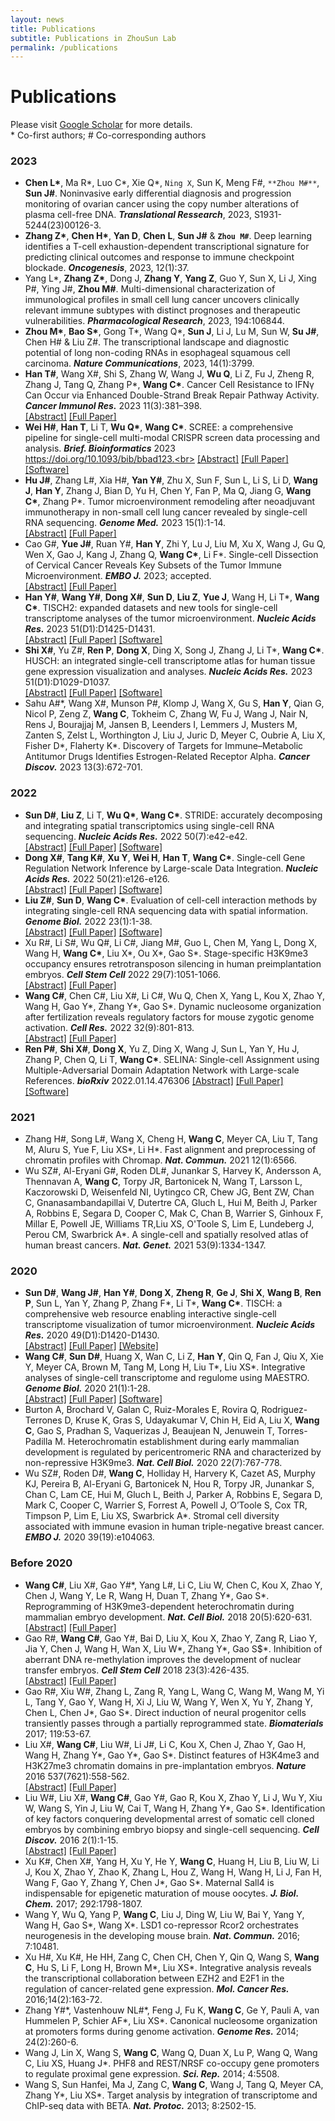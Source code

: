 ```yaml
---
layout: news
title: Publications
subtitle: Publications in ZhouSun Lab
permalink: /publications
---
```


# Publications

Please visit [Google Scholar](https://scholar.google.com.hk/citations?hl=zh-CN&user=O5RxsC8AAAAJ) for more details.<br>
\* Co-first authors; \# Co-corresponding authors

### 2023
- **Chen L\***, Ma R\*, Luo C\*, Xie Q\*, `Ning X`, Sun K, Meng F#, `**Zhou M#**`, **Sun J#**. Noninvasive early differential diagnosis and progression monitoring of ovarian cancer using the copy number alterations of plasma cell-free DNA. _**Translational Ressearch**_, 2023, S1931-5244&#40;23&#41;00126-3.
- **Zhang Z\***, **Chen H\***, **Yan D**, **Chen L**, **Sun J#** & **`Zhou M#`**. Deep learning identifies a T-cell exhaustion-dependent transcriptional signature for predicting clinical outcomes and response to immune checkpoint blockade. _**Oncogenesis**_, 2023, 12&#40;1&#41;:37.
- Yang L\*, **Zhang Z\***, Dong J, **Zhang Y**, **Yang Z**, Guo Y, Sun X, Li J, Xing P#, Ying J#, **Zhou M#**. Multi-dimensional characterization of immunological profiles in small cell lung cancer uncovers clinically relevant immune subtypes with distinct prognoses and therapeutic vulnerabilities. _**Pharmacological Research**_, 2023, 194:106844.
- **Zhou M\***, **Bao S\***, Gong T\*, Wang Q\*, **Sun J**, Li J, Lu M, Sun W, **Su J#**, Chen H# & Liu Z#. The transcriptional landscape and diagnostic potential of long non-coding RNAs in esophageal squamous cell carcinoma. _**Nature Communications**_, 2023, 14&#40;1&#41;:3799.
- **Han T#**, Wang X#, Shi S, Zhang W, Wang J, **Wu Q**, Li Z, Fu J, Zheng R, Zhang J, Tang Q, Zhang P\*, **Wang C\***. Cancer Cell Resistance to IFNγ Can Occur via Enhanced Double-Strand Break Repair Pathway Activity. _**Cancer Immunol Res.**_ 2023 11(3):381–398.<br>
[[Abstract]](https://aacrjournals.org/cancerimmunolres/article-abstract/doi/10.1158/2326-6066.CIR-22-0056/716422/Cancer-Cell-Resistance-to-IFN-Can-Occur-via)
[[Full Paper]](/resources/publications/2023_CIR_INFG.pdf)
- **Wei H#**, **Han T**, Li T, **Wu Q\***, **Wang C\***. SCREE: a comprehensive pipeline for single-cell multi-modal CRISPR screen data processing and analysis. _**Brief. Bioinformatics**_ 2023 https://doi.org/10.1093/bib/bbad123.<br>
[[Abstract]](https://academic.oup.com/bib/advance-article-abstract/doi/10.1093/bib/bbad123/7095415?utm_source=advanceaccess&utm_campaign=bib&utm_medium=email)
[[Full Paper]](/resources/publications/2023_BIB_SCREE.pdf)
[[Software]](https://github.com/wanglabtongji/SCREE)
- **Hu J#**, Zhang L#, Xia H#, **Yan Y#**, Zhu X, Sun F, Sun L, Li S, Li D, **Wang J**, **Han Y**, Zhang J, Bian D, Yu H, Chen Y, Fan P, Ma Q, Jiang G, **Wang C\***, Zhang P\*. Tumor microenvironment remodeling after neoadjuvant immunotherapy in non-small cell lung cancer revealed by single-cell RNA sequencing. _**Genome Med.**_ 2023 15(1):1-14.<br>
[[Abstract]](https://link.springer.com/article/10.1186/s13073-023-01164-9)
[[Full Paper]](/resources/publications/2023_GM_NSCLC.pdf)
- Cao G#, **Yue J#**, Ruan Y#, **Han Y**, Zhi Y, Lu J, Liu M, Xu X, Wang J, Gu Q, Wen X, Gao J, Kang J, Zhang Q, **Wang C\***, Li F\*. Single-cell Dissection of Cervical Cancer Reveals Key Subsets of the Tumor Immune Microenvironment. _**EMBO J.**_ 2023; accepted. <br>
[[Abstract]](https://www.embopress.org/doi/abs/10.15252/embj.2022110757)
[[Full Paper]](/resources/publications/2023_EMBOJ_CESC.pdf)
- **Han Y#**, **Wang Y#**, **Dong X#**, **Sun D**, **Liu Z**, **Yue J**, Wang H, Li T\*, **Wang C\***. TISCH2: expanded datasets and new tools for single-cell transcriptome analyses of the tumor microenvironment. _**Nucleic Acids Res.**_ 2023 51(D1):D1425-D1431.<br> 
[[Abstract]](https://academic.oup.com/nar/advance-article/doi/10.1093/nar/gkac959/6793806?login=false)
[[Full Paper]](/resources/publications/2022_NAR_TISCH.pdf)
[[Software]](http://tisch.comp-genomics.org/)
- **Shi X#**, Yu Z#, **Ren P**, **Dong X**, Ding X, Song J, Zhang J, Li T\*, **Wang C\***. HUSCH: an integrated single-cell transcriptome atlas for human tissue gene expression visualization and analyses. _**Nucleic Acids Res.**_ 2023 51(D1):D1029-D1037.<br>
[[Abstract]](https://academic.oup.com/nar/advance-article/doi/10.1093/nar/gkac1001/6786201?login=false)
[[Full Paper]](/resources/publications/2022_NAR_HUSCH.pdf)
[[Software]](http://husch.comp-genomics.org/)
- Sahu A#\*, Wang X#, Munson P#, Klomp J, Wang X, Gu S, **Han Y**, Qian G, Nicol P, Zeng Z, **Wang C**, Tokheim C, Zhang W, Fu J, Wang J, Nair N, Rens J, Bourajjaj M, Jansen B, Leenders I, Lemmers J, Musters M, Zanten S, Zelst L, Worthington J, Liu J, Juric D, Meyer C, Oubrie A, Liu X, Fisher D\*, Flaherty K\*. Discovery of Targets for Immune–Metabolic Antitumor Drugs Identifies Estrogen-Related Receptor Alpha. _**Cancer Discov.**_ 2023 13(3):672-701.<br>

### 2022
- **Sun D#**, **Liu Z**, Li T, **Wu Q\***, **Wang C\***. STRIDE: accurately decomposing and integrating spatial transcriptomics using single-cell RNA sequencing. _**Nucleic Acids Res.**_ 2022 50(7):e42-e42.<br>
[[Abstract]](https://academic.oup.com/nar/article-abstract/50/7/e42/6543547)
[[Full Paper]](/resources/publications/2022_NAR_STRIDE.pdf)
[[Software]](https://github.com/wanglabtongji/STRIDE)
- **Dong X#**, **Tang K#**, **Xu Y**, **Wei H**, **Han T**, **Wang C\***. Single-cell Gene Regulation Network Inference by Large-scale Data Integration. _**Nucleic Acids Res.**_ 2022 50(21):e126-e126.<br>
[[Abstract]](https://academic.oup.com/nar/advance-article/doi/10.1093/nar/gkac819/6717821?login=false)
[[Full Paper]](/resources/publications/2022_NAR_SCRIP.pdf)
[[Software]](https://github.com/wanglabtongji/SRIP)
- **Liu Z#**, **Sun D**, **Wang C\***. Evaluation of cell-cell interaction methods by integrating single-cell RNA sequencing data with spatial information. _**Genome Biol.**_ 2022 23(1):1-38.<br> 
[[Abstract]](https://genomebiology.biomedcentral.com/articles/10.1186/s13059-022-02783-y)
[[Full Paper]](/resources/publications/2022_GB_CCI.pdf)
[[Software]](https://github.com/wanglabtongji/CCI)
- Xu R#, Li S#, Wu Q#, Li C#, Jiang M#, Guo L, Chen M, Yang L, Dong X, Wang H, **Wang C\***, Liu X\*, Ou X\*, Gao S\*. Stage-specific H3K9me3 occupancy ensures retrotransposon silencing in human preimplantation embryos. _**Cell Stem Cell**_ 2022 29(7):1051-1066.<br>
[[Abstract]](https://www.sciencedirect.com/science/article/abs/pii/S1934590922002508)
[[Full Paper]](/resources/publications/2022_CSC_H3K9me3.pdf)
- **Wang C#**, Chen C#, Liu X#, Li C#, Wu Q, Chen X, Yang L, Kou X, Zhao Y, Wang H, Gao Y\*, Zhang Y\*, Gao S\*. Dynamic nucleosome organization after fertilization reveals regulatory factors for mouse zygotic genome activation. _**Cell Res.**_ 2022 32(9):801-813.<br>
[[Abstract]](https://www.nature.com/articles/s41422-022-00652-8)
[[Full Paper]](/resources/publications/2022_CR_Nucleosome.pdf)
- **Ren P#**, **Shi X#**, **Dong X**, Yu Z, Ding X, Wang J, Sun L, Yan Y, Hu J, Zhang P, Chen Q, Li T, **Wang C\***. SELINA: Single-cell Assignment using Multiple-Adversarial Domain Adaptation Network with Large-scale References. _**bioRxiv**_ 2022.01.14.476306
[[Abstract]](https://www.biorxiv.org/content/10.1101/2022.01.14.476306v1.abstract)
[[Full Paper]](https://www.biorxiv.org/content/10.1101/2022.01.14.476306v1.full.pdf)
[[Software]](https://github.com/wanglabtongji/SELINA)

### 2021
- Zhang H#, Song L#, Wang X, Cheng H, **Wang C**, Meyer CA, Liu T, Tang M, Aluru S, Yue F, Liu XS\*, Li H\*. Fast alignment and preprocessing of chromatin profiles with Chromap. _**Nat. Commun.**_ 2021 12(1):6566.<br>	
- Wu SZ#, Al-Eryani G#,  Roden DL#, Junankar S, Harvey K, Andersson A, Thennavan A, **Wang C**, Torpy JR, Bartonicek N, Wang T, Larsson L, Kaczorowski D, Weisenfeld NI, Uytingco CR, Chew JG, Bent ZW, Chan C, Gnanasambandapillai V, Dutertre CA, Gluch L, Hui M, Beith J, Parker A, Robbins E, Segara D, Cooper C, Mak C, Chan B, Warrier S, Ginhoux F, Millar E, Powell JE, Williams TR,Liu XS, O'Toole S, Lim E, Lundeberg J, Perou CM, Swarbrick A\*. A single-cell and spatially resolved atlas of human breast cancers. _**Nat. Genet.**_ 2021 53(9):1334-1347.<br>

### 2020
- **Sun D#**, **Wang J#**, **Han Y#**, **Dong X**, **Zheng R**, **Ge J**, **Shi X**, **Wang B**, **Ren P**, Sun L, Yan Y, Zhang P, Zhang F\*, Li T\*, **Wang C\***. TISCH: a comprehensive web resource enabling interactive single-cell transcriptome visualization of tumor microenvironment. _**Nucleic Acids Res.**_ 2020 49(D1):D1420-D1430.<br>
[[Abstract]](https://pubmed.ncbi.nlm.nih.gov/33179754/)
[[Full Paper]](/resources/publications/2020_NAR_TISCH.pdf)
[[Website]](http://tisch.comp-genomics.org/)
- **Wang C#**, **Sun D#**, Huang X, Wan C, Li Z, **Han Y**, Qin Q, Fan J, Qiu X, Xie Y, Meyer CA, Brown M, Tang M, Long H, Liu T\*, Liu XS\*. Integrative analyses of single-cell transcriptome and regulome using MAESTRO. _**Genome Biol.**_ 2020 21(1):1-28.<br>
[[Abstract]](https://pubmed.ncbi.nlm.nih.gov/32767996)
[[Full Paper]](/resources/publications/2020_GB_MAESTRO.pdf)
[[Software]](http://github.com/liulab-dfci/MAESTRO)
- Burton A, Brochard V, Galan C, Ruiz-Morales E, Rovira Q, Rodriguez-Terrones D, Kruse K, Gras S, Udayakumar V, Chin H, Eid A, Liu X, **Wang C**, Gao S, Pradhan S, Vaquerizas J, Beaujean N, Jenuwein T, Torres-Padilla M. Heterochromatin establishment during early mammalian development is regulated by pericentromeric RNA and characterized by non-repressive H3K9me3. _**Nat. Cell Biol.**_ 2020 22(7):767-778.<br>
- Wu SZ#, Roden D#, **Wang C**, Holliday H, Harvery K, Cazet AS, Murphy KJ, Pereira B, Al-Eryani G, Bartonicek N, Hou R, Torpy JR, Junankar S, Chan C, Lam CE, Hui M, Gluch L, Beith J, Parker A, Robbins E, Segara D, Mark C, Cooper C, Warrier S, Forrest A, Powell J, O’Toole S, Cox TR, Timpson P, Lim E, Liu XS, Swarbrick A\*. Stromal cell diversity associated with immune evasion in human triple-negative breast cancer. _**EMBO J.**_ 2020 39(19):e104063.<br>

### Before 2020
- **Wang C#**, Liu X#, Gao Y#\*, Yang L#, Li C, Liu W, Chen C, Kou X, Zhao Y, Chen J, Wang Y, Le R, Wang H, Duan T, Zhang Y\*, Gao S\*. Reprogramming of H3K9me3-dependent heterochromatin during mammalian embryo development. _**Nat. Cell Biol.**_ 2018 20(5):620-631.<br>
[[Abstract]](https://pubmed.ncbi.nlm.nih.gov/29686265)
[[Full Paper]](/resources/publications/2018_NCB_H3K9me3.pdf)
- Gao R#, **Wang C#**, Gao Y#, Bai D, Liu X, Kou X, Zhao Y, Zang R, Liao Y, Jia Y, Chen J, Wang H, Wan X, Liu W\*, Zhang Y\*, Gao S$\*. Inhibition of aberrant DNA re-methylation improves the development of nuclear transfer embryos. _**Cell Stem Cell**_ 2018 23(3):426-435.<br>
[[Abstract]](https://pubmed.ncbi.nlm.nih.gov/30146410)
[[Full Paper]](/resources/publications/2018_CSC_NTmethyl.pdf)
- Gao R#, Xiu W#, Zhang L, Zang R, Yang L, Wang C, Wang M, Wang M, Yi L, Tang Y, Gao Y, Wang H, Xi J, Liu W, Wang Y, Wen X, Yu Y, Zhang Y, Chen L, Chen J\*, Gao S\*. Direct induction of neural progenitor cells transiently passes through a partially reprogrammed state. _**Biomaterials**_ 2017; 119:53-67.<br>
- Liu X#, **Wang C#**, Liu W#, Li J#, Li C, Kou X, Chen J, Zhao Y, Gao H, Wang H, Zhang Y\*, Gao Y\*, Gao S\*. Distinct features of H3K4me3 and H3K27me3 chromatin domains in pre-implantation embryos. _**Nature**_ 2016 537(7621):558-562. <br>
[[Abstract]](https://pubmed.ncbi.nlm.nih.gov/27626379)
[[Full Paper]](/resources/publications/2016_Nature_H3K4me3H3K27me3.pdf)
- Liu W#, Liu X#, **Wang C#**, Gao Y#, Gao R, Kou X, Zhao Y, Li J, Wu Y, Xiu W, Wang S, Yin J, Liu W, Cai T, Wang H, Zhang Y\*, Gao S\*. Identification of key factors conquering developmental arrest of somatic cell cloned embryos by combining embryo biopsy and single-cell sequencing. _**Cell Discov.**_ 2016 2(1):1-15.<br>
[[Abstract]](https://pubmed.ncbi.nlm.nih.gov/27462457)
[[Full Paper]](/resources/publications/2016_CD_NTexpr.pdf)
- Xu K#, Chen X#, Yang H, Xu Y, He Y, **Wang C**, Huang H, Liu B, Liu W, Li J, Kou X, Zhao Y, Zhao K, Zhang L, Hou Z, Wang H, Wang H, Li J, Fan H, Wang F, Gao Y, Zhang Y, Chen J\*, Gao S\*. Maternal Sall4 is indispensable for epigenetic maturation of mouse oocytes. _**J. Biol. Chem.**_ 2017; 292:1798-1807.<br>
- Wang Y, Wu Q, Yang P, **Wang C**, Liu J, Ding W, Liu W, Bai Y, Yang Y, Wang H, Gao S\*, Wang X\*. LSD1 co-repressor Rcor2 orchestrates neurogenesis in the developing mouse brain. _**Nat. Commun.**_ 2016; 7:10481.<br>
- Xu H#, Xu K#, He HH, Zang C, Chen CH, Chen Y, Qin Q, Wang S, **Wang C**, Hu S, Li F, Long H, Brown M\*, Liu XS\*. Integrative analysis reveals the transcriptional collaboration between EZH2 and E2F1 in the regulation of cancer-related gene expression. _**Mol. Cancer Res.**_ 2016;14(2):163-72.<br>
- Zhang Y#\*, Vastenhouw NL#\*, Feng J, Fu K, **Wang C**, Ge Y, Pauli A, van Hummelen P, Schier AF\*, Liu XS\*. Canonical nucleosome organization at promoters forms during genome activation. _**Genome Res.**_ 2014; 24(2):260-6.<br>
- Wang J, Lin X, Wang S, **Wang C**, Wang Q, Duan X, Lu P, Wang Q, Wang C, Liu XS, Huang J\*. PHF8 and REST/NRSF co-occupy gene promoters to regulate proximal gene expression. _**Sci. Rep.**_ 2014; 4:5508.<br>
- Wang S, Sun Hanfei, Ma J, Zang C, **Wang C**, Wang J, Tang Q, Meyer CA, Zhang Y\*, Liu XS\*. Target analysis by integration of transcriptome and ChIP-seq data with BETA. _**Nat. Protoc.**_ 2013; 8:2502-15.<br>


